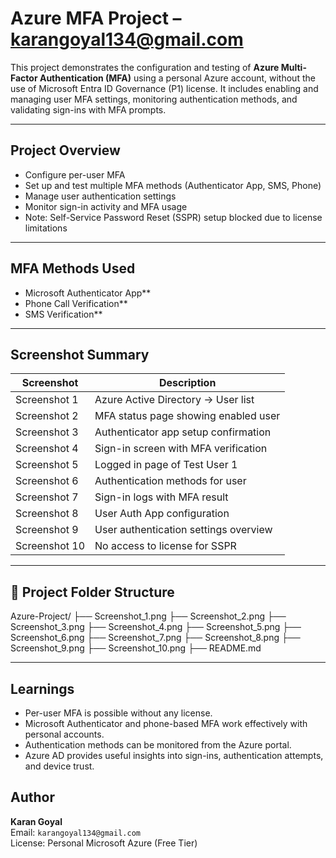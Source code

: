 # Azure MFA Project – karangoyal134@gmail.com

This project demonstrates the configuration and testing of **Azure Multi-Factor Authentication (MFA)** using a personal Azure account, without the use of Microsoft Entra ID Governance (P1) license. It includes enabling and managing user MFA settings, monitoring authentication methods, and validating sign-ins with MFA prompts.

---

## Project Overview

- Configure per-user MFA
- Set up and test multiple MFA methods (Authenticator App, SMS, Phone)
- Manage user authentication settings
- Monitor sign-in activity and MFA usage
- Note: Self-Service Password Reset (SSPR) setup blocked due to license limitations

---


## MFA Methods Used

- Microsoft Authenticator App**
- Phone Call Verification**
- SMS Verification**

---

## Screenshot Summary

| Screenshot | Description |
|------------|-------------|
| Screenshot 1 | Azure Active Directory → User list |
| Screenshot 2 | MFA status page showing enabled user |
| Screenshot 3 | Authenticator app setup confirmation |
| Screenshot 4 | Sign-in screen with MFA verification |
| Screenshot 5 | Logged in page of Test User 1 |
| Screenshot 6 | Authentication methods for user |
| Screenshot 7 | Sign-in logs with MFA result |
| Screenshot 8 | User Auth App configuration |
| Screenshot 9 | User authentication settings overview |
| Screenshot 10 | No access to license for SSPR |

---

## 📂 Project Folder Structure

Azure-Project/
├── Screenshot_1.png
├── Screenshot_2.png
├── Screenshot_3.png
├── Screenshot_4.png
├── Screenshot_5.png
├── Screenshot_6.png
├── Screenshot_7.png
├── Screenshot_8.png
├── Screenshot_9.png
├── Screenshot_10.png
├── README.md

---

##  Learnings

- Per-user MFA is possible without any license.
- Microsoft Authenticator and phone-based MFA work effectively with personal accounts.
- Authentication methods can be monitored from the Azure portal.
- Azure AD provides useful insights into sign-ins, authentication attempts, and device trust.

##  Author

**Karan Goyal**  
Email: `karangoyal134@gmail.com`  
License: Personal Microsoft Azure (Free Tier)


